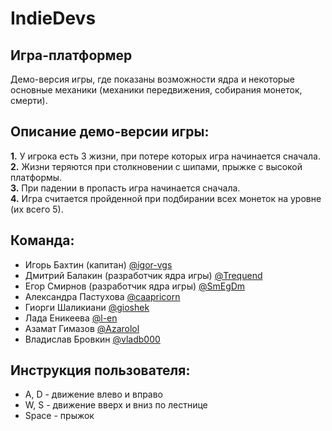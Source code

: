 
# IndieDevs
## Игра-платформер
Демо-версия игры, где показаны возможности ядра и некоторые основные механики (механики передвижения, собирания монеток, смерти).

## Описание демо-версии игры:
**1.** У игрока есть 3 жизни, при потере которых игра начинается сначала.  
**2.** Жизни теряются при столкновении с шипами, прыжке с высокой платформы.  
**3.** При падении в пропасть игра начинается сначала.  
**4.** Игра считается пройденной при подбирании всех монеток на уровне (их всего 5).

## Команда:
* Игорь Бахтин (капитан) [@igor-vgs](https://github.com/igor-vgs)
* Дмитрий Балакин (разработчик ядра игры) [@Trequend](https://github.com/Trequend)
* Егор Смирнов (разработчик ядра игры) [@SmEgDm](https://github.com/SmEgDm)
* Александра Пастухова [@caapricorn](https://github.com/caapricorn)
* Гиорги Шаликиани [@gioshek](https://github.com/gioshek)
* Лада Еникеева [@l-en](https://github.com/l-en)
* Азамат Гимазов [@Azarolol](https://github.com/Azarolol)
* Владислав Бровкин [@vladb000](https://github.com/vladb000)

## Инструкция пользователя:
* A, D  - движение влево и вправо  
* W, S  - движение вверх и вниз по лестнице  
* Space - прыжок
